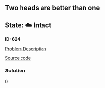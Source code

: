 ## Two heads are better than one

## State: :cloud: **Intact**

**ID: 624**

[Problem Description](https://projecteuler.net/problem=624)

[Source code](main.cpp)

### Solution
0